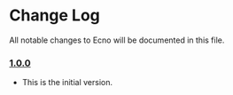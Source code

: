 # Change Log
All notable changes to Ecno will be documented in this file.

### [1.0.0](https://github.com/xmartlabs/Ecno/releases/tag/1.0.0)
<!-- Released on 2016-01-20. -->

* This is the initial version.

[xmartlabs]: https://xmartlabs.com
